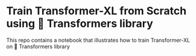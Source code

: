 # Train Transformer-XL from Scratch using 🤗 Transformers library
This repo contains a notebook that illustrates how to train Transformer-XL on 🤗 Transformers library
